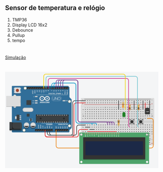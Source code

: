 ## Sensor de temperatura e relógio

1. TMP36
2. Display LCD 16x2
3. Debounce
4. Pullup
5. tempo

#

[Simulação](https://google.com)

#

![Resultado](https://github.com/MarcosKrul/sistemas-embarcados/blob/master/tmp/05.png)
